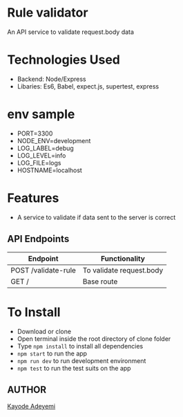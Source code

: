 # Rule validator

An API service to validate request.body data

# Technologies Used

- Backend: Node/Express
- Libaries: Es6, Babel, expect.js, supertest, express

# env sample

- PORT=3300
- NODE_ENV=development
- LOG_LABEL=debug
- LOG_LEVEL=info
- LOG_FILE=logs
- HOSTNAME=localhost

# Features

- A service to validate if data sent to the server is correct

## API Endpoints

| Endpoint                | Functionality            |
| ----------------------- | ------------------------ |
| POST /validate-rule | To validate request.body |
| GET /                   | Base route             |

# To Install

- Download or clone
- Open terminal inside the root directory of clone folder
- Type `npm install` to install all dependencies
- `npm start` to run the app
- `npm run dev` to run development environment
- `npm test` to run the test suits on the app

## AUTHOR

[Kayode Adeyemi](https://github.com/karosi12)
